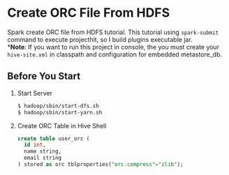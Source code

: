 # Create ORC File From HDFS
Spark create ORC file from HDFS tutorial. This tutorial using `spark-submit` command to execute projecthit, so I build plugins executable jar.<br/>
***Note**: If you want to run this project in console, the you must create your `hive-site.xml` in classpath and configuration for embedded metastore_db.

## Before You Start
1. Start Server
   ```bash
   $ hadoop/sbin/start-dfs.sh
   $ hadoop/sbin/start-yarn.sh
   ```
2. Create ORC Table in Hive Shell
   ```sql
   create table user_orc (
     id int,
     name string,
     email string
   ) stored as orc tblproperties("orc.compress"="zlib");
   ```
